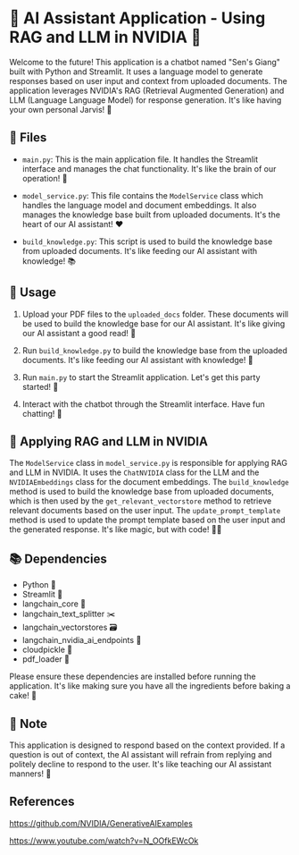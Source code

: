 # 🤖 AI Assistant Application - Using RAG and LLM in NVIDIA 🚀

Welcome to the future! This application is a chatbot named "Sen's Giang" built with Python and Streamlit. It uses a language model to generate responses based on user input and context from uploaded documents. The application leverages NVIDIA's RAG (Retrieval Augmented Generation) and LLM (Language Language Model) for response generation. It's like having your own personal Jarvis! 🦾

## 📁 Files

- `main.py`: This is the main application file. It handles the Streamlit interface and manages the chat functionality. It's like the brain of our operation! 🧠

- `model_service.py`: This file contains the `ModelService` class which handles the language model and document embeddings. It also manages the knowledge base built from uploaded documents. It's the heart of our AI assistant! ❤️

- `build_knowledge.py`: This script is used to build the knowledge base from uploaded documents. It's like feeding our AI assistant with knowledge! 📚

## 🚀 Usage

1. Upload your PDF files to the `uploaded_docs` folder. These documents will be used to build the knowledge base for our AI assistant. It's like giving our AI assistant a good read! 📖

2. Run `build_knowledge.py` to build the knowledge base from the uploaded documents. It's like feeding our AI assistant with knowledge! 🍔

3. Run `main.py` to start the Streamlit application. Let's get this party started! 🎉

4. Interact with the chatbot through the Streamlit interface. Have fun chatting! 💬

## 🧩 Applying RAG and LLM in NVIDIA

The `ModelService` class in `model_service.py` is responsible for applying RAG and LLM in NVIDIA. It uses the `ChatNVIDIA` class for the LLM and the `NVIDIAEmbeddings` class for the document embeddings. The `build_knowledge` method is used to build the knowledge base from uploaded documents, which is then used by the `get_relevant_vectorstore` method to retrieve relevant documents based on the user input. The `update_prompt_template` method is used to update the prompt template based on the user input and the generated response. It's like magic, but with code! 🎩✨

## 📚 Dependencies

- Python 🐍
- Streamlit 🌟
- langchain_core 🧬
- langchain_text_splitter ✂️
- langchain_vectorstores 🗃️
- langchain_nvidia_ai_endpoints 🎯
- cloudpickle 🥒
- pdf_loader 📄

Please ensure these dependencies are installed before running the application. It's like making sure you have all the ingredients before baking a cake! 🍰

## 📝 Note

This application is designed to respond based on the context provided. If a question is out of context, the AI assistant will refrain from replying and politely decline to respond to the user. It's like teaching our AI assistant manners! 🎩

## References

https://github.com/NVIDIA/GenerativeAIExamples

https://www.youtube.com/watch?v=N_OOfkEWcOk